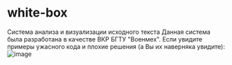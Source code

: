 # white-box
Система анализа и визуализации исходного текста
Данная система была разработана в качестве ВКР БГТУ "Военмех".
Если увидите примеры ужасного кода и плохие решения (а Вы их наверняка увидите):
![image](https://sagamer.co.za/wp-content/uploads/2015/10/South-Park-Sorry.png=250x100)
